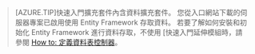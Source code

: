 >[AZURE.TIP]快速入門擴充套件內含資料擴充套件。 您從入口網站下載的伺服器專案已啟用使用 Entity Framework 存取資料。 若要了解如何安裝和初始化 Entity Framework 進行資料存取，不使用 [快速入門延伸模組時，請參閱 [How to: 定義資料表控制器](../articles/app-service-mobile/app-service-mobile-dotnet-backend-how-to-use-server-sdk.md#how-to-define-a-table-controller)。





